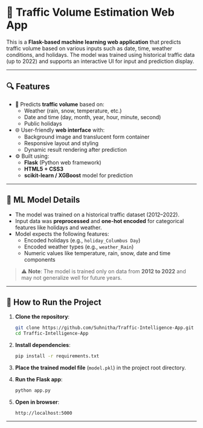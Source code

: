 # 🚦 Traffic Volume Estimation Web App

This is a **Flask-based machine learning web application** that predicts traffic volume based on various inputs such as date, time, weather conditions, and holidays. The model was trained using historical traffic data (up to 2022) and supports an interactive UI for input and prediction display.

---

## 🔍 Features

- 🎯 Predicts **traffic volume** based on:
  - Weather (rain, snow, temperature, etc.)
  - Date and time (day, month, year, hour, minute, second)
  - Public holidays
- 🌐 User-friendly **web interface** with:
  - Background image and translucent form container
  - Responsive layout and styling
  - Dynamic result rendering after prediction
- ⚙️ Built using:
  - **Flask** (Python web framework)
  - **HTML5 + CSS3**
  - **scikit-learn / XGBoost** model for prediction

---

## 🧠 ML Model Details

- The model was trained on a historical traffic dataset (2012–2022).
- Input data was **preprocessed** and **one-hot encoded** for categorical features like holidays and weather.
- Model expects the following features:
  - Encoded holidays (e.g., `holiday_Columbus Day`)
  - Encoded weather types (e.g., `weather_Rain`)
  - Numeric values like temperature, rain, snow, date and time components

> ⚠️ **Note**: The model is trained only on data from **2012 to 2022** and may not generalize well for future years.

---

## 🚀 How to Run the Project

1. **Clone the repository**:
    ```bash
    git clone https://github.com/Suhnitha/Traffic-Intelligence-App.git
    cd Traffic-Intelligence-App
    ```

2. **Install dependencies**:
    ```bash
    pip install -r requirements.txt
    ```

3. **Place the trained model file** (`model.pkl`) in the project root directory.

4. **Run the Flask app**:
    ```bash
    python app.py
    ```

5. **Open in browser**:
    ```
    http://localhost:5000
    ```

---

